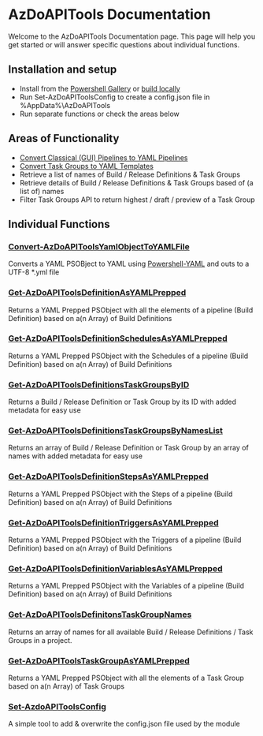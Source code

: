 # AzDoAPITools Documentation

Welcome to the AzDoAPITools Documentation page. This page will help you get started or will answer specific questions about individual functions.

## Installation and setup

- Install from the [Powershell Gallery](https://www.powershellgallery.com/packages/AzdoAPITools) or [build locally](.././readme.md/#how-to-build-local)
- Run Set-AzDoAPIToolsConfig to create a config.json file in %AppData%\AzDoAPITools
- Run separate functions or check the areas below

## Areas of Functionality

- [Convert Classical (GUI) Pipelines to YAML Pipelines](/docs/classic-to-yaml-conversion.md)
- [Convert Task Groups to YAML Templates](/docs/classic-to-yaml-conversion.md)
- Retrieve a list of names of Build / Release Definitions & Task Groups
- Retrieve details of Build / Release Definitions & Task Groups based of (a list of) names
- Filter Task Groups API to return highest / draft / preview of a Task Group

## Individual Functions

### [Convert-AzDoAPIToolsYamlObjectToYAMLFile](/docs/functions/Convert-AzDoAPIToolsYamlObjectToYAMLFile.md)

Converts a YAML PSOBject to YAML using [Powershell-YAML](https://www.powershellgallery.com/packages/powershell-yaml) and outs to a UTF-8 \*.yml file

### [Get-AzDoAPIToolsDefinitionAsYAMLPrepped](/docs/functions/Get-AzDoAPIToolsDefinitionAsYAMLPrepped.md)

Returns a YAML Prepped PSObject with all the elements of a pipeline (Build Definition) based on a(n Array) of Build Definitions

### [Get-AzDoAPIToolsDefinitionSchedulesAsYAMLPrepped](/docs/functions/Get-AzDoAPIToolsDefinitionSchedulesAsYAMLPrepped.md)

Returns a YAML Prepped PSObject with the Schedules of a pipeline (Build Definition) based on a(n Array) of Build Definitions

### [Get-AzDoAPIToolsDefinitionsTaskGroupsByID](/docs/functions/Get-AzDoAPIToolsDefinitionsTaskGroupsByID.md)

Returns a Build / Release Definition or Task Group by its ID with added metadata for easy use

### [Get-AzDoAPIToolsDefinitionsTaskGroupsByNamesList](/docs/functions/Get-AzDoAPIToolsDefinitionsTaskGroupsByNamesList.md)

Returns an array of Build / Release Definition or Task Group by an array of names with added metadata for easy use

### [Get-AzDoAPIToolsDefinitionStepsAsYAMLPrepped](/docs/functions/Get-AzDoAPIToolsDefinitionStepsAsYAMLPrepped.md)

Returns a YAML Prepped PSObject with the Steps of a pipeline (Build Definition) based on a(n Array) of Build Definitions

### [Get-AzDoAPIToolsDefinitionTriggersAsYAMLPrepped](/docs/functions/Get-AzDoAPIToolsDefinitionTriggersAsYAMLPrepped.md)

Returns a YAML Prepped PSObject with the Triggers of a pipeline (Build Definition) based on a(n Array) of Build Definitions

### [Get-AzDoAPIToolsDefinitionVariablesAsYAMLPrepped](/docs/functions/Get-AzDoAPIToolsDefinitionVariablesAsYAMLPrepped.md)

Returns a YAML Prepped PSObject with the Variables of a pipeline (Build Definition) based on a(n Array) of Build Definitions

### [Get-AzDoAPIToolsDefinitonsTaskGroupNames](/docs/functions/Get-AzDoAPIToolsDefinitonsTaskGroupNames.md)

Returns an array of names for all available Build / Release Definitions / Task Groups in a project.

### [Get-AzDoAPIToolsTaskGroupAsYAMLPrepped](/docs/functions/Get-AzDoAPIToolsTaskGroupAsYAMLPrepped.md)

Returns a YAML Prepped PSObject with all the elements of a Task Group based on a(n Array) of Task Groups

### [Set-AzdoAPIToolsConfig](/docs/functions/Set-AzdoAPIToolsConfig.md)

A simple tool to add & overwrite the config.json file used by the module

